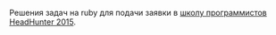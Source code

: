 Решения задач на ruby для подачи заявки в [школу программистов HeadHunter 2015](http://school.hh.ru/#form).
